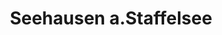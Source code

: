 ---
title: Seehausen a.Staffelsee
url: /seehausen-a-staffelsee/
latitude: 47.682
longitude: 11.196
---